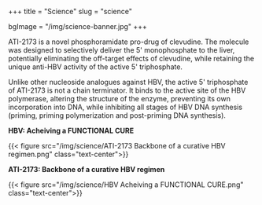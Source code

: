 +++
title = "Science"
slug = "science"

bgImage = "/img/science-banner.jpg"
+++


ATI-2173 is a novel phosphoramidate pro-drug of clevudine. The molecule was designed to selectively deliver the 5' monophosphate to the liver, potentially eliminating the off-target effects of clevudine, while retaining the unique anti-HBV activity of the active 5' triphosphate.

Unlike other nucleoside analogues against HBV, the active 5' triphosphate of ATI-2173 is not a chain terminator. It binds to the active site of the HBV polymerase, altering the structure of the enzyme, preventing its own incorporation into DNA, while inhibiting all stages of HBV DNA synthesis (priming, priming polymerization and post-priming DNA synthesis).


<p class="text-center science-subhead"><strong>HBV: Acheiving a FUNCTIONAL CURE</strong></p>

{{< figure src="/img/science/ATI-2173 Backbone of a curative HBV regimen.png"  class="text-center">}}

<p class="text-center science-subhead"><strong>ATI-2173: Backbone of a curative HBV regimen</strong></p>
 
{{< figure src="/img/science/HBV Acheiving a FUNCTIONAL CURE.png"  class="text-center">}}